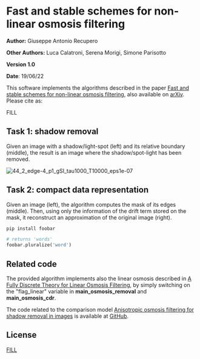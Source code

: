 # Fast and stable schemes for non-linear osmosis filtering

**Author:** Giuseppe Antonio Recupero

**Other Authors:** Luca Calatroni, Serena Morigi, Simone Parisotto

**Version 1.0**

**Date**: 19/06/22

This software implements the algorithms described in the paper [Fast and stable schemes for non-linear osmosis filtering](FILL), also available on [arXiv](https://arxiv.org/abs/2203.15570). Please cite as:

FILL

## Task 1: shadow removal

Given an image with a shadow/light-spot (left) and its relative boundary (middle), the result is an image where the shadow/spot-light has been removed.


![44_2_edge-4_p1_gSI_tau1000_T10000_eps1e-07](https://user-images.githubusercontent.com/103272764/174473942-bb857c80-d680-4834-b2f4-4d728970b7a6.png)



## Task 2: compact data representation

Given an image (left), the algorithm computes the mask of its edges (middle). Then, using only the information of the drift term stored on the mask, it reconstruct an approximation of the original image (right).



```bash
pip install foobar
```

```python
# returns 'words'
foobar.pluralize('word')
```

## Related code

The provided algorithm implements also the linear osmosis described in [A Fully Discrete Theory for Linear Osmosis Filtering](https://link.springer.com/chapter/10.1007/978-3-642-38267-3_31), by simply switching on the "flag_linear" variable in **main_osmosis_removal** and **main_osmosis_cdr**.

The code related to the comparison model [Anisotropic osmosis filtering for shadow removal in images](https://iopscience.iop.org/article/10.1088/1361-6420/ab08d2/meta) is available at [GitHub](https://github.com/simoneparisotto/anisotropic-osmosis-filter).

## License
[FILL](https://choosealicense.com/licenses/mit/)
